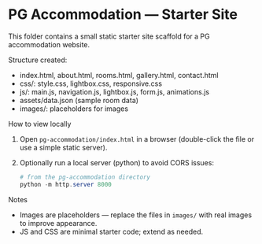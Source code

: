 # PG Accommodation — Starter Site

This folder contains a small static starter site scaffold for a PG accommodation website.

Structure created:

- index.html, about.html, rooms.html, gallery.html, contact.html
- css/: style.css, lightbox.css, responsive.css
- js/: main.js, navigation.js, lightbox.js, form.js, animations.js
- assets/data.json (sample room data)
- images/: placeholders for images

How to view locally

1. Open `pg-accommodation/index.html` in a browser (double-click the file or use a simple static server).
2. Optionally run a local server (python) to avoid CORS issues:

   ```powershell
   # from the pg-accommodation directory
   python -m http.server 8000
   ```

Notes

- Images are placeholders — replace the files in `images/` with real images to improve appearance.
- JS and CSS are minimal starter code; extend as needed.

